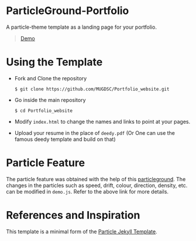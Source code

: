 # ParticleGround-Portfolio

A particle-theme template as a landing page for your portfolio.

> [Demo](https://mugdsc.github.io/Portfolio_website/)


# Using the Template

  - Fork and Clone the repository

    ```
    $ git clone https://github.com/MUGDSC/Portfolio_website.git
    ```
 
  - Go inside the main repository
  
    ```
    $ cd Portfolio_website
    ```
    
  - Modify `index.html` to change the names and links to point at your pages.
  
  - Upload your resume in the place of `deedy.pdf` (Or One can use the famous deedy template and build on that)
   
# Particle Feature

The particle feature was obtained with the help of this [particleground](https://github.com/jnicol/particleground). The changes in the particles such as speed, drift, colour, direction, density, etc. can be modified in `demo.js`. Refer to the above link for more details.


# References and Inspiration

This template is a minimal form of the [Particle Jekyll Template](https://github.com/nrandecker/particle).
